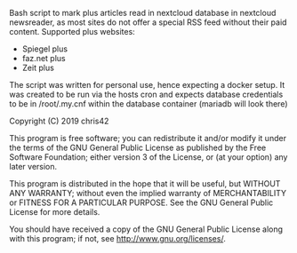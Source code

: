 Bash script to mark plus articles read in nextcloud database in nextcloud newsreader, as most sites do not offer a special RSS feed without their paid content.
Supported plus websites:
- Spiegel plus
- faz.net plus
- Zeit plus

The script was written for personal use, hence expecting a docker setup.
It was created to be run via the hosts cron and expects database credentials to be in /root/.my.cnf
within the database container (mariadb will look there)

Copyright (C) 2019 chris42

This program is free software; you can redistribute it and/or modify it under the terms 
of the GNU General Public License as published by the Free Software Foundation; 
either version 3 of the License, or (at your option) any later version.

This program is distributed in the hope that it will be useful, but WITHOUT ANY WARRANTY; 
without even the implied warranty of MERCHANTABILITY or FITNESS FOR A PARTICULAR PURPOSE. 
See the GNU General Public License for more details.

You should have received a copy of the GNU General Public License along with this program; 
if not, see <http://www.gnu.org/licenses/>.
